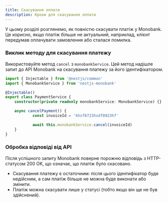 ```yaml
---
title: Скасування оплати
description: Кроки для скасування оплати
---
```


У цьому розділі розглянемо, як повністю скасувати платіж у Monobank. Це корисно, якщо платіж більше не актуальний, наприклад, клієнт передумав оплачувати замовлення або сталася помилка.

<Steps />

### Виклик методу для скасування платежу

Використовуйте метод `cancel` з `monobankService`. Цей метод надішле запит до API Monobank на скасування платежу за його ідентифікатором.

```typescript
import { Injectable } from '@nestjs/common'
import { MonobankService } from 'nestjs-monobank'

@Injectable()
export class PaymentService {
  	constructor(private readonly monobankService: MonobankService) {}

  	async cancelPayment() {
    		const invoiceId = 'khsf8723hsdf8923hf'

    		await this.monobankService.cancel(invoiceId)
  	}
}
```

### Обробка відповіді від API

Після успішного запиту Monobank поверне порожню відповідь з HTTP-статусом 200 OK, що означає, що платіж було скасовано.

<Callout title="⚠️ Важливо знати:">
  <ul class="ml-6 list-disc [&amp;>li]:mt-2">
      <li>Скасування платежу є остаточним: після цього ідентифікатор буде недійсним, а сам платіж більше не можна буде виконати або змінити.</li>
      <li>Платіж можна скасувати лише у статусі (тобто якщо він ще не був здійснений).</li>
  </ul>
</Callout>
